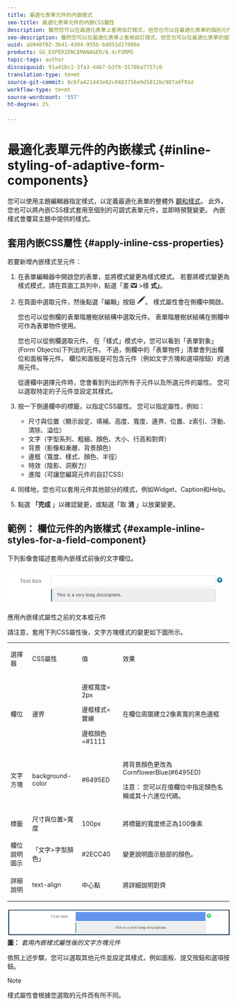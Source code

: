 ```yaml
---
title: 最適化表單元件的內嵌樣式
seo-title: 最適化表單元件的內嵌CSS屬性
description: 雖然您可以在最適化表單上套用自訂樣式，但您也可以在最適化表單的個別元件上套用內嵌CSS屬性。
seo-description: 雖然您可以在最適化表單上套用自訂樣式，但您也可以在最適化表單的個別元件上套用內嵌CSS屬性。
uuid: ab948f02-3b41-4304-955b-6dd51d27088e
products: SG_EXPERIENCEMANAGER/6.4/FORMS
topic-tags: author
discoiquuid: 91a41bc1-3fa3-4467-b3f8-5570ba7757c0
translation-type: tm+mt
source-git-commit: 8cbfa421443e62c0483756e9d5812bc987a9f91d
workflow-type: tm+mt
source-wordcount: '557'
ht-degree: 2%

---
```



# 最適化表單元件的內嵌樣式 {#inline-styling-of-adaptive-form-components}

您可以使用主題編輯器指定樣式，以定義最適化表單的整體外 [觀和樣式](/help/forms/using/themes.md)。 此外，您也可以將內嵌CSS樣式套用至個別的可調式表單元件，並即時預覽變更。 內嵌樣式會覆寫主題中提供的樣式。

## 套用內嵌CSS屬性 {#apply-inline-css-properties}

若要新增內嵌樣式至元件：

1. 在表單編輯器中開啟您的表單，並將模式變更為樣式模式。 若要將模式變更為樣式模式，請在頁面工具列中，點選「畫 ![布下拉式清單](assets/canvas-drop-down.png) >樣 **式」**。
1. 在頁面中選取元件，然後點選「編輯」按鈕 ![edit-button](assets/edit-button.png)。 樣式屬性會在側欄中開啟。

   您也可以從側欄的表單階層樹狀結構中選取元件。 表單階層樹狀結構在側欄中可作為表單物件使用。

   您也可以從側欄選取元件。 在「樣式」模式中，您可以看到「表單對象」(Form Objects)下列出的元件。 不過，側欄中的「表單物件」清單會列出欄位和面板等元件。 欄位和面板是可包含元件（例如文字方塊和選項按鈕）的通用元件。

   從邊欄中選擇元件時，您會看到列出的所有子元件以及所選元件的屬性。 您可以選取特定的子元件並設定其樣式。

1. 按一下側邊欄中的標籤，以指定CSS屬性。 您可以指定屬性，例如：

   * 尺寸與位置（顯示設定、填補、高度、寬度、邊界、位置、z索引、浮動、清除、溢位）
   * 文字（字型系列、粗細、顏色、大小、行高和對齊）
   * 背景（影像和漸層、背景顏色）
   * 邊框（寬度、樣式、顏色、半徑）
   * 特效（陰影、洞察力）
   * 進階（可讓您編寫元件的自訂CSS）

1. 同樣地，您也可以套用元件其他部分的樣式，例如Widget、Caption和Help。
1. 點選 **「完成** 」以確認變更，或點選「取 **消** 」以放棄變更。

## 範例： 欄位元件的內嵌樣式 {#example-inline-styles-for-a-field-component}

下列影像會描述套用內嵌樣式前後的文字欄位。

![套用內嵌樣式之前的文字方塊元件](assets/no-style.png)

應用內嵌樣式屬性之前的文本框元件

請注意，套用下列CSS屬性後，文字方塊樣式的變更如下圖所示。

<table> 
 <tbody> 
  <tr> 
   <td><p>選擇器</p> </td> 
   <td><p>CSS屬性</p> </td> 
   <td><p>值</p> </td> 
   <td><p>效果</p> </td> 
  </tr> 
  <tr> 
   <td><p>欄位</p> </td> 
   <td><p>邊界</p> </td> 
   <td><p>邊框寬度= 2px</p> <p>邊框樣式=實線</p> <p>邊框顏色=#1111</p> </td> 
   <td><p>在欄位周圍建立2像素寬的黑色邊框</p> </td> 
  </tr> 
  <tr> 
   <td><p>文字方塊</p> </td> 
   <td><p>background-color</p> </td> 
   <td><p>#6495ED</p> </td> 
   <td><p>將背景顏色更改為CornflowerBlue(#6495ED)</p> <p>注意： 您可以在值欄位中指定顏色名稱或其十六進位代碼。</p> </td> 
  </tr> 
  <tr> 
   <td><p>標籤</p> </td> 
   <td><p>尺寸與位置&gt;寬度</p> </td> 
   <td><p>100px</p> </td> 
   <td><p>將標籤的寬度修正為100像素</p> </td> 
  </tr> 
  <tr> 
   <td>欄位說明圖示</td> 
   <td>「文字&gt;字型顏色」</td> 
   <td>#2ECC40</td> 
   <td>變更說明圖示臉部的顏色。</td> 
  </tr> 
  <tr> 
   <td><p>詳細說明</p> </td> 
   <td><p>text-align</p> </td> 
   <td><p>中心點</p> </td> 
   <td><p>將詳細說明對齊</p> </td> 
  </tr> 
 </tbody> 
</table>

![套用內嵌樣式後的文字方塊樣式](assets/applied-style.png)**圖：** *套用內嵌樣式屬性後的文字方塊元件*

依照上述步驟，您可以選取其他元件並設定其樣式，例如面板、提交按鈕和選項按鈕。

>[!NOTE]
>
>樣式屬性會根據您選取的元件而有所不同。

